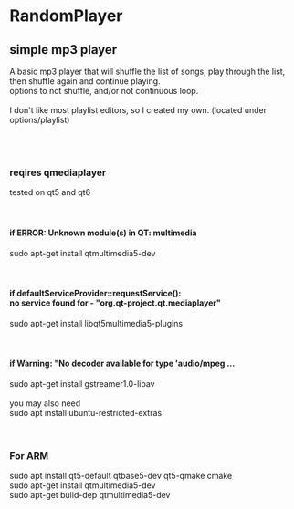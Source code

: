 # RandomPlayer<br>
## simple mp3 player<br>
A basic mp3 player that will shuffle the list of songs, play through the list, then shuffle again and continue playing.<br>
options to not shuffle, and/or not continuous loop.<br>
<br>
I don't like most playlist editors, so I created my own. (located under options/playlist)<br>
<br>
<br>
<br>

### reqires qmediaplayer<br> 
tested on qt5 and qt6<br>
<br>
<br>

#### if ERROR: Unknown module(s) in QT: multimedia<br>
sudo apt-get install qtmultimedia5-dev<br>
<br>
<br>

#### if defaultServiceProvider::requestService():<br> no service found for - "org.qt-project.qt.mediaplayer"
sudo apt-get install libqt5multimedia5-plugins<br>
<br>
<br>

#### if Warning: "No decoder available for type 'audio/mpeg ...
sudo apt-get install gstreamer1.0-libav<br>
<br>
you may also need<br>
sudo apt install ubuntu-restricted-extras
<br>
<br>
<br>

### For ARM
sudo apt install qt5-default qtbase5-dev qt5-qmake cmake<br>
sudo apt-get install qtmultimedia5-dev<br>
sudo apt-get build-dep qtmultimedia5-dev<br>

